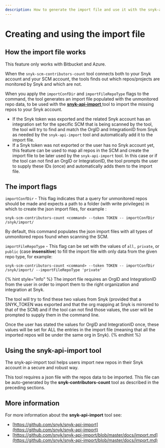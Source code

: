 ```yaml
---
description: How to generate the import file and use it with the snyk-api-import tool
---
```


# Creating and using the import file

## How the import file works

This feature only works with Bitbucket and Azure.

When the `snyk-scm-contributors-count` tool connects both to your Snyk account and your SCM account, the tools finds out which repos/projects are monitored by Snyk and which are not.

When you apply the `importConfDir` and `importFileRepoType` flags to the command, the tool generates an import file populated with the unmonitored repo data, to be used with the [**snyk-api-import** ](creating-and-using-the-import-file.md#using-the-snyk-api-import-tool)tool to import the missing repos to your Snyk account.

* If the Snyk token was exported and the related Snyk account has an integration set for the specific SCM that is being scanned by the tool, the tool will try to find and match the OrgID and IntegrationID from Snyk as needed by the `snyk-api-import` tool and automatically add it to the import file.
* If a Snyk token was not exported or the user has no Snyk account yet, this feature can be used to map all repos in the SCM and create the import file to be later used by the `snyk-api-import` tool. In this case or if the tool can not find an OrgID or IntegrationID, the tool prompts the user to supply these IDs (once) and automatically adds them to the import file.

## The import flags

`importConfDir` - This flag indicates that a query for unmonitored repos should be made and expects a path to a folder (with write privileges) in which to create the json import files, for example :

```
snyk-scm-contributors-count <command> --token TOKEN -- importConfDir /snyk/import/
```

By default, this command populates the json import files with all types of unmonitored repos found when scanning the SCM.

`importFileRepoType` - This flag can be set with the values of `all,` `private`, or `public` (case **insensitive**) to fill the import file with only data from the given repo type, for example:

```
snyk-scm-contributors-count <command> --token TOKEN -- importConfDir /snyk/import/ --importFileRepoType 'private'
```

{% hint style="info" %}
The import file requires an OrgID and IntegrationID from the user in order to import them to the right organization and integration at Snyk.

The tool will try to find these two values from Snyk (provided that a SNYK\_TOKEN was exported and that the org mapping at Snyk is mirrored to that of the SCM) and if the tool can not find those values, the user will be prompted to supply them in the command line.

Once the user has stated the values for OrgID and IntegrationID once, these values will be set for ALL the entries in the import file (meaning that all the imported repos will be under the same org in Snyk).
{% endhint %}

## Using the snyk-api-import tool

The snyk-api-import tool helps users import new repos in their Snyk account in a secure and robust way.

This tool requires a json file with the repos data to be imported. This file can be auto-generated by the **snyk-contributors-count** tool as described in the preceding sections.

## More information

For more information about the **snyk-api-import** tool see:

* [https://github.com/snyk/snyk-api-import](https://github.com/snyk/snyk-api-import)
* [https://github.com/snyk/snyk-api-import/blob/master/docs/import.md](https://github.com/snyk/snyk-api-import/blob/master/docs/import.md)
